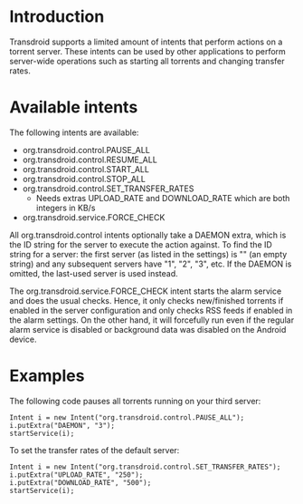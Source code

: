 # Introduction #

Transdroid supports a limited amount of intents that perform actions on a torrent server. These intents can be used by other applications to perform server-wide operations such as starting all torrents and changing transfer rates.

# Available intents #

The following intents are available:

  * org.transdroid.control.PAUSE\_ALL
  * org.transdroid.control.RESUME\_ALL
  * org.transdroid.control.START\_ALL
  * org.transdroid.control.STOP\_ALL
  * org.transdroid.control.SET\_TRANSFER\_RATES
    * Needs extras UPLOAD\_RATE and DOWNLOAD\_RATE which are both integers in KB/s
  * org.transdroid.service.FORCE\_CHECK

All org.transdroid.control intents optionally take a DAEMON extra, which is the ID string for the server to execute the action against. To find the ID string for a server: the first server (as listed in the settings) is "" (an empty string) and any subsequent servers have "1", "2", "3", etc. If the DAEMON is omitted, the last-used server is used instead.

The org.transdroid.service.FORCE\_CHECK intent starts the alarm service and does the usual checks. Hence, it only checks new/finished torrents if enabled in the server configuration and only checks RSS feeds if enabled in the alarm settings. On the other hand, it will forcefully run even if the regular alarm service is disabled or background data was disabled on the Android device.

# Examples #

The following code pauses all torrents running on your third server:
```
Intent i = new Intent("org.transdroid.control.PAUSE_ALL");
i.putExtra("DAEMON", "3");
startService(i);
```

To set the transfer rates of the default server:
```
Intent i = new Intent("org.transdroid.control.SET_TRANSFER_RATES");
i.putExtra("UPLOAD_RATE", "250");
i.putExtra("DOWNLOAD_RATE", "500");
startService(i);
```